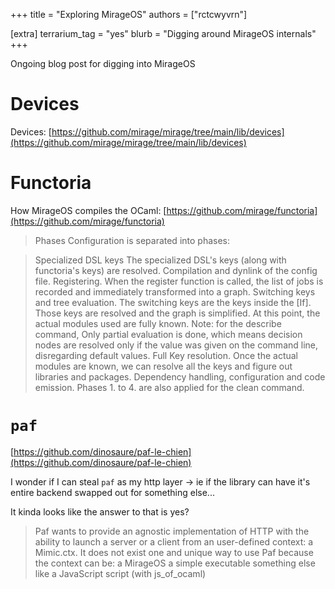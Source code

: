 +++
title = "Exploring MirageOS"
authors = ["rctcwyvrn"]

[extra]
terrarium_tag = "yes"
blurb = "Digging around MirageOS internals"
+++

Ongoing blog post for digging into MirageOS

# Devices 

Devices: [https://github.com/mirage/mirage/tree/main/lib/devices](https://github.com/mirage/mirage/tree/main/lib/devices)

# Functoria
How MirageOS compiles the OCaml: [https://github.com/mirage/functoria](https://github.com/mirage/functoria)


> Phases
>Configuration is separated into phases:

>Specialized DSL keys The specialized DSL's keys (along with functoria's keys) are resolved.
>Compilation and dynlink of the config file.
>Registering. When the register function is called, the list of jobs is recorded and immediately transformed into a graph.
>Switching keys and tree evaluation. The switching keys are the keys inside the [If]. Those keys are resolved and the graph is simplified. At this point, the actual modules used are fully known. Note: for the describe command, Only partial evaluation is done, which means decision nodes are resolved only if the value was given on the command line, disregarding default values.
>Full Key resolution. Once the actual modules are known, we can resolve all the keys and figure out libraries and packages.
>Dependency handling, configuration and code emission.
>Phases 1. to 4. are also applied for the clean command.


# `paf`

[https://github.com/dinosaure/paf-le-chien](https://github.com/dinosaure/paf-le-chien)

I wonder if I can steal `paf` as my http layer -> ie if the library can have it's entire backend swapped out for something else...

It kinda looks like the answer to that is yes?


> Paf wants to provide an agnostic implementation of HTTP with the ability to launch a server or a client from an user-defined context: a Mimic.ctx. It does not exist one and unique way to use Paf because the context can be: 
> a MirageOS
> a simple executable
> something else like a JavaScript script (with js_of_ocaml)
```